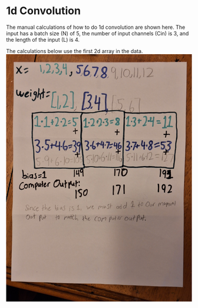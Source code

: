 # 1d Convolution

The manual calculations of how to do 1d convolution are shown here. The input has a batch size (N) of 5, the number of input channels (Cin) is 3, and the length of the input (L) is 4. 

The calculations below use the first 2d array in the data.
![Image](Conv1dcomplex.jpg)
